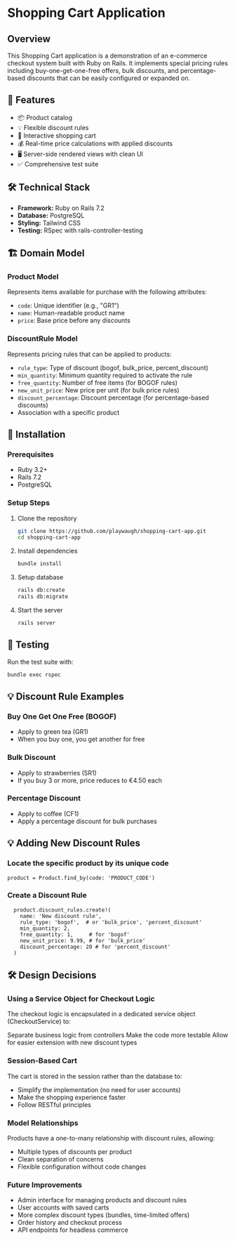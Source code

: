 
# Shopping Cart Application

## Overview

This Shopping Cart application is a demonstration of an e-commerce checkout system built with Ruby on Rails. It implements special pricing rules including buy-one-get-one-free offers, bulk discounts, and percentage-based discounts that can be easily configured or expanded on.

## 🚀 Features

- 📦 Product catalog
- 💡 Flexible discount rules
- 🛒 Interactive shopping cart
- 💰 Real-time price calculations with applied discounts
- 🖥️ Server-side rendered views with clean UI
- ✅ Comprehensive test suite

## 🛠 Technical Stack

- **Framework:** Ruby on Rails 7.2
- **Database:** PostgreSQL
- **Styling:** Tailwind CSS
- **Testing:** RSpec with rails-controller-testing

## 🏗 Domain Model

### Product Model
Represents items available for purchase with the following attributes:
- `code`: Unique identifier (e.g., "GR1")
- `name`: Human-readable product name
- `price`: Base price before any discounts

### DiscountRule Model
Represents pricing rules that can be applied to products:
- `rule_type`: Type of discount (bogof, bulk_price, percent_discount)
- `min_quantity`: Minimum quantity required to activate the rule
- `free_quantity`: Number of free items (for BOGOF rules)
- `new_unit_price`: New price per unit (for bulk price rules)
- `discount_percentage`: Discount percentage (for percentage-based discounts)
- Association with a specific product

## 🔧 Installation

### Prerequisites
- Ruby 3.2+
- Rails 7.2
- PostgreSQL

### Setup Steps
1. Clone the repository
   ```bash
   git clone https://github.com/playwaugh/shopping-cart-app.git
   cd shopping-cart-app
   ```

2. Install dependencies
   ```bash
   bundle install
   ```

3. Setup database
   ```bash
   rails db:create
   rails db:migrate
   ```

4. Start the server
   ```bash
   rails server
   ```

## 🧪 Testing

Run the test suite with:
```bash
bundle exec rspec
```

## 💡 Discount Rule Examples

### Buy One Get One Free (BOGOF)
- Apply to green tea (GR1)
- When you buy one, you get another for free

### Bulk Discount
- Apply to strawberries (SR1)
- If you buy 3 or more, price reduces to €4.50 each

### Percentage Discount
- Apply to coffee (CF1)
- Apply a percentage discount for bulk purchases

## 💡 Adding New Discount Rules

### Locate the specific product by its unique code
```product = Product.find_by(code: 'PRODUCT_CODE')```

### Create a Discount Rule
```
  product.discount_rules.create!(
    name: 'New discount rule',
    rule_type: 'bogof',  # or 'bulk_price', 'percent_discount'
    min_quantity: 2,
    free_quantity: 1,     # for 'bogof'
    new_unit_price: 9.99, # for 'bulk_price'
    discount_percentage: 20 # for 'percent_discount'
  )
```
## 🛠 Design Decisions
### Using a Service Object for Checkout Logic
The checkout logic is encapsulated in a dedicated service object (CheckoutService) to:

Separate business logic from controllers
Make the code more testable
Allow for easier extension with new discount types

### Session-Based Cart
The cart is stored in the session rather than the database to:

- Simplify the implementation (no need for user accounts)
- Make the shopping experience faster
- Follow RESTful principles

### Model Relationships
Products have a one-to-many relationship with discount rules, allowing:

- Multiple types of discounts per product
- Clean separation of concerns
- Flexible configuration without code changes

### Future Improvements

- Admin interface for managing products and discount rules
- User accounts with saved carts
- More complex discount types (bundles, time-limited offers)
- Order history and checkout process
- API endpoints for headless commerce
